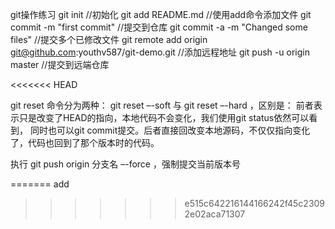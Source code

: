git操作练习
git init			//初始化
git add README.md	//使用add命令添加文件
git commit -m "first commit"   //提交到仓库
git commit -a -m "Changed some files"  //提交多个已修改文件
git remote add origin git@github.com:youthv587/git-demo.git    //添加远程地址
git push -u origin master    //提交到远端仓库

<<<<<<< HEAD

git reset 命令分为两种： git reset –-soft 与 git reset –-hard ，区别是：
前者表示只是改变了HEAD的指向，本地代码不会变化，我们使用git status依然可以看到，
同时也可以git commit提交。后者直接回改变本地源码，不仅仅指向变化了，代码也回到了那个版本时的代码。

 执行 git push origin 分支名 –-force ，强制提交当前版本号
 
 
=======
add 
>>>>>>> e515c642216144166242f45c23092e02aca71307
